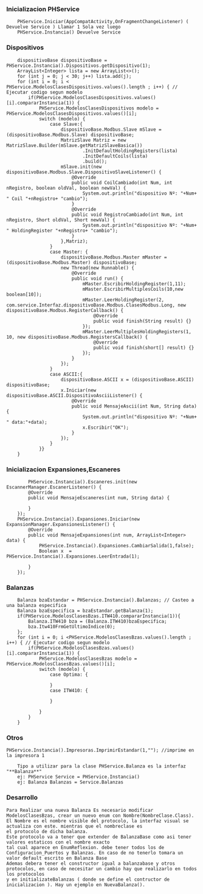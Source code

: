 
### Inicializacion PHService

        PHService.Iniciar(AppCompatActivity,OnFragmentChangeListener) ( Devuelve Service ) Llamar 1 Sola vez luego
        PHService.Instancia() Devuelve Service

### Dispositivos

        dispositivoBase dispositivoBase = PHService.Instancia().Dispositivos.getDispositivo(1);
        ArrayList<Integer> lista = new ArrayList<>();
        for (int j = 0; j < 30; j++) lista.add(j);
        for (int i = 0; i < PHService.ModelosClasesDispositivos.values().length ; i++) { // Ejecutar codigo segun modelo
            if(PHService.ModelosClasesDispositivos.values()[i].compararInstancia(1)) {
                PHService.ModelosClasesDispositivos modelo = PHService.ModelosClasesDispositivos.values()[i];
                switch (modelo) {
                    case Slave:{
                        dispositivoBase.Modbus.Slave mSlave = (dispositivoBase.Modbus.Slave) dispositivoBase;
                        MatrizSlave Matriz = new MatrizSlave.Builder(mSlave.getMatrizSlaveBasica())
                                .InitDefaultHoldingRegisters(lista)
                                .InitDefaultCoils(lista)
                                .build();
                        mSlave.init(new dispositivoBase.Modbus.Slave.DispositivoSlaveListener() {
                            @Override
                            public void CoilCambiado(int Num, int nRegistro, boolean oldVal, boolean newVal) {
                                System.out.println("dispositivo Nº: "+Num+ " Coil "+nRegistro+ "cambio");
                            }
                            @Override
                            public void RegistroCambiado(int Num, int nRegistro, Short oldVal, Short newVal) {
                                System.out.println("dispositivo Nº: "+Num+ " HoldingRegister "+nRegistro+ "cambio");
                            }
                        },Matriz);
                    }
                    case Master: {
                        dispositivoBase.Modbus.Master mMaster = (dispositivoBase.Modbus.Master) dispositivoBase;
                        new Thread(new Runnable() {
                            @Override
                            public void run() {
                                mMaster.EscribirHoldingRegister(1,11);
                                mMaster.EscribirMultiplesCoils(10,new boolean[10]);
                                mMaster.LeerHoldingRegister(2, com.service.Interfaz.dispositivoBase.Modbus.ClasesModbus.Long, new dispositivoBase.Modbus.RegisterCallback() {
                                    @Override
                                    public void finish(String result) {}
                                });
                                mMaster.LeerMultiplesHoldingRegisters(1, 10, new dispositivoBase.Modbus.RegistersCallback() {
                                    @Override
                                    public void finish(short[] result) {}
                                });
                            }
                        });
                    }
                    case ASCII:{
                        dispositivoBase.ASCII x = (dispositivoBase.ASCII) dispositivoBase;
                        x.Iniciar(new dispositivoBase.ASCII.DispositivoAsciiListener() {
                            @Override
                            public void MensajeAscii(int Num, String data) {
                                System.out.println("dispositivo Nº: "+Num+ " data:"+data);
                                x.Escribir("OK");
                            }
                        });
                    }
                }}
        }

### Inicializacion Expansiones,Escaneres

            PHService.Instancia().Escaneres.init(new EscannerManager.EscanerListener() {
            @Override
            public void MensajeEscaneres(int num, String data) {
                
            }
        });
        PHService.Instancia().Expansiones.Iniciar(new ExpansionManager.ExpansionesListener() {
            @Override
            public void MensajeExpansiones(int num, ArrayList<Integer> data) {
                PHService.Instancia().Expansiones.CambiarSalida(1,false);
                Boolean x  = PHService.Instancia().Expansiones.LeerEntrada(1);

            }
        });
### Balanzas

        Balanza bzaEstandar = PHService.Instancia().Balanzas; // Casteo a una balanza especifica
        Balanza bzaEspecifica = bzaEstandar.getBalanza(1);
        if(PHService.ModelosClasesBzas.ITW410.compararInstancia(1)){
            Balanza.ITW410 bza = (Balanza.ITW410)bzaEspecifica;
            bza.Itw410FrmGetUltimoIndice(0);
        };
        for (int i = 0; i <PHService.ModelosClasesBzas.values().length ; i++) { // Ejecutar codigo segun modelo
            if(PHService.ModelosClasesBzas.values()[i].compararInstancia(1)) {
                PHService.ModelosClasesBzas modelo = PHService.ModelosClasesBzas.values()[i];
                switch (modelo) {
                    case Optima: {
                       
                    }
                    case ITW410: {

                    }
                    
                }
            }
        }
        
### Otros
       
    PHService.Instancia().Impresoras.ImprimirEstandar(1,""); //imprime en la impresora 1
        
        Tipo a utilizar para la clase PHService.Balanza es la interfaz "**Balanza**"
        ej: PHService Service = PHService.Instancia()
        ej: Balanza Balanzas = Service.Balanzas

### Desarrollo
    Para Realizar una nueva Balanza Es necesario modificar ModelosClasesBzas, crear un nuevo enum con Nombre(NombreClase.Class).
    El Nombre es el nombre visible del protocolo, la interfaz visual se actualiza con este. mientras que el nombreclase es 
    el protocolo de dicha balanza.
    Este protocolo va a tener que extender de BalanzaBase como asi tener valores estaticos con el nombre exacto
    tal cual aparece en EnumReflexion. debe tener todos los de Configuracion_Puertos y Balanzas. En caso de no tenerlo tomara un valor default escrito en Balanza Base
    Ademas debera tener el constructor igual a balanzabase y otros protocolos, en caso de necesitar un cambio hay que realizarlo en todos los protocolos
    y en initializateBalanzas ( donde se define el contructor de inicializacion ). Hay un ejemplo en NuevaBalanza().
